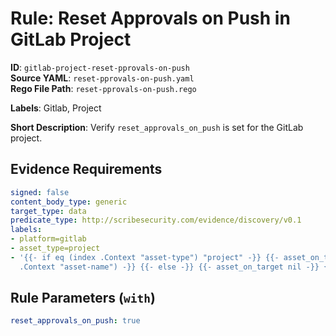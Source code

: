 # Rule: Reset Approvals on Push in GitLab Project

**ID**: `gitlab-project-reset-pprovals-on-push`  
**Source YAML**: `reset-pprovals-on-push.yaml`  
**Rego File Path**: `reset-pprovals-on-push.rego`  

**Labels**: Gitlab, Project

**Short Description**: Verify `reset_approvals_on_push` is set for the GitLab project.

## Evidence Requirements

```yaml
signed: false
content_body_type: generic
target_type: data
predicate_type: http://scribesecurity.com/evidence/discovery/v0.1
labels:
- platform=gitlab
- asset_type=project
- '{{- if eq (index .Context "asset-type") "project" -}} {{- asset_on_target (index
  .Context "asset-name") -}} {{- else -}} {{- asset_on_target nil -}} {{- end -}}'
```
## Rule Parameters (`with`)

```yaml
reset_approvals_on_push: true
```
